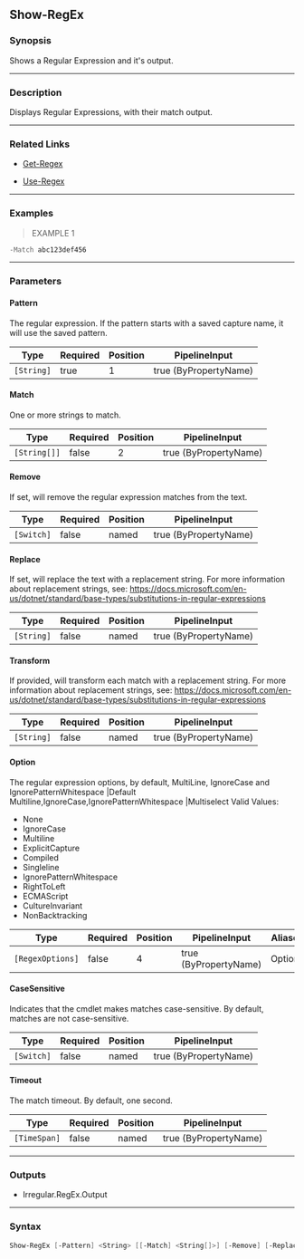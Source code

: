 Show-RegEx
----------

### Synopsis
Shows a Regular Expression and it's output.

---

### Description

Displays Regular Expressions, with their match output.

---

### Related Links
* [Get-Regex](Get-Regex.md)

* [Use-Regex](Use-Regex.md)

---

### Examples
> EXAMPLE 1

```PowerShell
-Match abc123def456
```

---

### Parameters
#### **Pattern**
The regular expression.  If the pattern starts with a saved capture name, it will use the saved pattern.

|Type      |Required|Position|PipelineInput        |
|----------|--------|--------|---------------------|
|`[String]`|true    |1       |true (ByPropertyName)|

#### **Match**
One or more strings to match.

|Type        |Required|Position|PipelineInput        |
|------------|--------|--------|---------------------|
|`[String[]]`|false   |2       |true (ByPropertyName)|

#### **Remove**
If set, will remove the regular expression matches from the text.

|Type      |Required|Position|PipelineInput        |
|----------|--------|--------|---------------------|
|`[Switch]`|false   |named   |true (ByPropertyName)|

#### **Replace**
If set, will replace the text with a replacement string.
For more information about replacement strings, see:
https://docs.microsoft.com/en-us/dotnet/standard/base-types/substitutions-in-regular-expressions

|Type      |Required|Position|PipelineInput        |
|----------|--------|--------|---------------------|
|`[String]`|false   |named   |true (ByPropertyName)|

#### **Transform**
If provided, will transform each match with a replacement string.
For more information about replacement strings, see:
https://docs.microsoft.com/en-us/dotnet/standard/base-types/substitutions-in-regular-expressions

|Type      |Required|Position|PipelineInput        |
|----------|--------|--------|---------------------|
|`[String]`|false   |named   |true (ByPropertyName)|

#### **Option**
The regular expression options, by default, MultiLine, IgnoreCase and IgnorePatternWhitespace
|Default Multiline,IgnoreCase,IgnorePatternWhitespace
|Multiselect
Valid Values:

* None
* IgnoreCase
* Multiline
* ExplicitCapture
* Compiled
* Singleline
* IgnorePatternWhitespace
* RightToLeft
* ECMAScript
* CultureInvariant
* NonBacktracking

|Type            |Required|Position|PipelineInput        |Aliases|
|----------------|--------|--------|---------------------|-------|
|`[RegexOptions]`|false   |4       |true (ByPropertyName)|Options|

#### **CaseSensitive**
Indicates that the cmdlet makes matches case-sensitive. By default, matches are not case-sensitive.

|Type      |Required|Position|PipelineInput        |
|----------|--------|--------|---------------------|
|`[Switch]`|false   |named   |true (ByPropertyName)|

#### **Timeout**
The match timeout.  By default, one second.

|Type        |Required|Position|PipelineInput        |
|------------|--------|--------|---------------------|
|`[TimeSpan]`|false   |named   |true (ByPropertyName)|

---

### Outputs
* Irregular.RegEx.Output

---

### Syntax
```PowerShell
Show-RegEx [-Pattern] <String> [[-Match] <String[]>] [-Remove] [-Replace <String>] [-Transform <String>] [[-Option] {None | IgnoreCase | Multiline | ExplicitCapture | Compiled | Singleline | IgnorePatternWhitespace | RightToLeft | ECMAScript | CultureInvariant | NonBacktracking}] [-CaseSensitive] [-Timeout <TimeSpan>] [<CommonParameters>]
```
